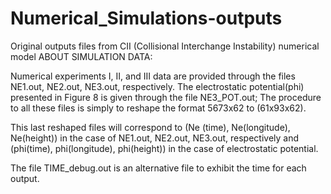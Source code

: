 # Numerical_Simulations-outputs
Original outputs files from CII (Collisional Interchange Instability) numerical model
ABOUT SIMULATION DATA:

Numerical experiments I, II, and III data are provided through the files NE1.out, NE2.out, NE3.out, respectively.
The electrostatic potential(phi) presented in Figure 8 is given through the file NE3_POT.out;
The procedure to all these files is simply to reshape the format 5673x62 to (61x93x62).

This last reshaped files will correspond to (Ne (time), Ne(longitude), Ne(height)) in the case of NE1.out, NE2.out, NE3.out, respectively and 
(phi(time), phi(longitude), phi(height)) in the case of electrostatic potential.

The file TIME_debug.out is an alternative file to exhibit the time for each output.
